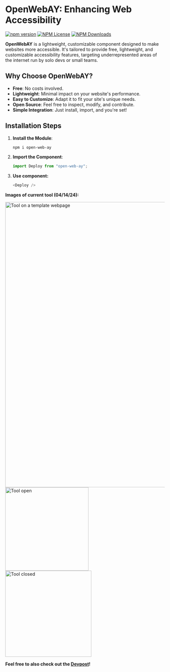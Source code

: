 # OpenWebAY: Enhancing Web Accessibility
[![npm version](https://badge.fury.io/js/open-web-ay.svg)](https://badge.fury.io/js/open-web-ay)
[![NPM License](https://img.shields.io/npm/l/all-contributors.svg?style=flat)](https://github.com/BP-2/OpenWebAY/blob/main/LICENSE) 
[![NPM Downloads](https://img.shields.io/npm/dt/open-web-ay.svg?style=flat)]()  

**OpenWebAY** is a lightweight, customizable component designed to make websites more accessible. It's tailored to provide free, lightweight, and customizable accessibility features, targeting underrepresented areas of the internet run by solo devs or small teams.

## Why Choose OpenWebAY?

- **Free**: No costs involved.
- **Lightweight**: Minimal impact on your website's performance.
- **Easy to Customize**: Adapt it to fit your site's unique needs.
- **Open Source**: Feel free to inspect, modify, and contribute.
- **Simple Integration**: Just install, import, and you're set!

## Installation Steps

1. **Install the Module**: 
   ```bash
   npm i open-web-ay
2. **Import the Component**: 
   ```javascript
   import Deploy from "open-web-ay";
3. **Use component:**
   ```javascript
   <Deploy />

**Images of current tool (04/14/24):**

<img width="900" alt="Tool on a template webpage" src="https://github.com/BP-2/OpenWebAY/assets/57198128/fc284880-52c7-4c39-a08d-18efc3d146ce">
<img width="263" alt="Tool open" src="https://github.com/BP-2/OpenWebAY/assets/57198128/c4927a15-7a31-4cc5-9f19-53da709e5d90">
<img width="272" alt="Tool closed" src="https://github.com/BP-2/OpenWebAY/assets/57198128/273b3226-b712-4a75-85d4-e9b982d73946">

**Feel free to also check out the [Devpost](https://devpost.com/software/openwebay-an-open-source-web-tool-for-accessibility)!**


